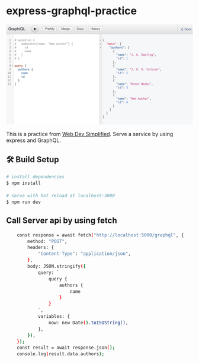 # express-graphql-practice

![demo](static/screen-shot.png)

This is a practice from [Web Dev Simplified](https://www.youtube.com/watch?v=ZQL7tL2S0oQ&ab_channel=WebDevSimplified). Serve a service by using express and GraphQL.

## 🛠️ Build Setup

```bash
# install dependencies
$ npm install

# serve with hot reload at localhost:3000
$ npm run dev
```

## Call Server api by using fetch

```bash
    const response = await fetch("http://localhost:5000/graphql", {
        method: "POST",
        headers: {
            "Content-Type": "application/json",
        },
        body: JSON.stringify({
            query: `
                query {
                    authors {
                        name
                    }
                }
            `,
            variables: {
                now: new Date().toISOString(),
            },
        }),
    });
    const result = await response.json();
    console.log(result.data.authors);
```
